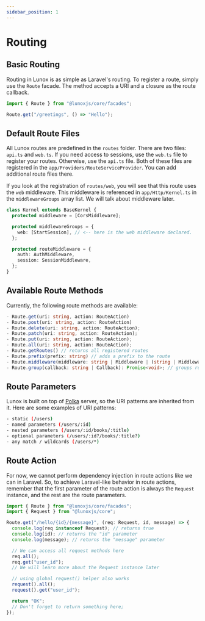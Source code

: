 ```yaml
---
sidebar_position: 1
---
```


# Routing

## Basic Routing

Routing in Lunox is as simple as Laravel's routing. To register a route, simply use the `Route` facade. The method accepts a URI and a closure as the route callback.

```ts
import { Route } from "@lunoxjs/core/facades";

Route.get("/greetings", () => "Hello");
```

## Default Route Files

All Lunox routes are predefined in the `routes` folder. There are two files: `api.ts` and `web.ts`. If you need access to sessions, use the `web.ts` file to register your routes. Otherwise, use the `api.ts` file. Both of these files are registered in the `app/Providers/RouteServiceProvider`. You can add additional route files there.

If you look at the registration of `routes/web`, you will see that this route uses the `web` middleware. This middleware is referenced in `app/Http/Kernel.ts` in the `middlewareGroups` array list. We will talk about middleware later.

```ts
class Kernel extends BaseKernel {
  protected middleware = [CorsMiddleware];

  protected middlewareGroups = {
    web: [StartSession], // <-- here is the web middleware declared.
  };

  protected routeMiddleware = {
    auth: AuthMiddleware,
    session: SessionMiddleware,
  };
}
```

## Available Route Methods

Currently, the following route methods are available:

```ts
- Route.get(uri: string, action: RouteAction)
- Route.post(uri: string, action: RouteAction)
- Route.delete(uri: string, action: RouteAction);
- Route.patch(uri: string, action: RouteAction);
- Route.put(uri: string, action: RouteAction);
- Route.all(uri: string, action: RouteAction);
- Route.getRoutes() // returns all registered routes
- Route.prefix(prefix: string) // adds a prefix to the route
- Route.middleware(middleware: string | Middleware | (string | Middleware)[]) // adds middleware to the route
- Route.group(callback: string | Callback): Promise<void>; // groups routes
```

## Route Parameters

Lunox is built on top of [Polka](https://github.com/lukeed/polka) server, so the URI patterns are inherited from it. Here are some examples of URI patterns:

```bash
- static (/users)
- named parameters (/users/:id)
- nested parameters (/users/:id/books/:title)
- optional parameters (/users/:id?/books/:title?)
- any match / wildcards (/users/*)
```

## Route Action

For now, we cannot perform dependency injection in route actions like we can in Laravel. So, to achieve Laravel-like behavior in route actions, remember that the first parameter of the route action is always the `Request` instance, and the rest are the route parameters.

```ts
import { Route } from "@lunoxjs/core/facades";
import { Request } from "@lunoxjs/core";

Route.get("/hello/{id}/{message}", (req: Request, id, message) => {
  console.log(req instanceof Request); // returns true
  console.log(id); // returns the "id" parameter
  console.log(message); // returns the "message" parameter

  // We can access all request methods here
  req.all();
  req.get("user_id");
  // We will learn more about the Request instance later

  // using global request() helper also works
  request().all();
  request().get("user_id");

  return "OK";
  // Don't forget to return something here;
});
```
